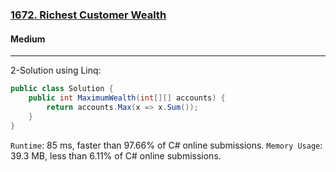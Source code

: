 <h3><a href="https://leetcode.com/problems/richest-customer-wealth/">1672. Richest Customer Wealth</a></h3><h4>Medium</h4><hr>

2-Solution using Linq:
```cs
public class Solution {
    public int MaximumWealth(int[][] accounts) {
        return accounts.Max(x => x.Sum());
    }
}
```

`Runtime`: 85 ms, faster than 97.66% of C# online submissions.
`Memory Usage`: 39.3 MB, less than 6.11% of C# online submissions.
